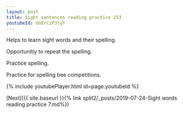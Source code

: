 ```yaml
---
layout: post
title: Sight sentences reading practice 253
youtubeId: UGErCzP3tqY
---
```

 
 
Helps to learn sight words and their spelling.

Opportunitiy to repeat the spelling. 

Practice spelling. 
 
Practice for spelling bee competitions. 
 
{% include youtubePlayer.html id=page.youtubeId %}
 
 

[Next]({{ site.baseurl }}{% link  split2/_posts/2019-07-24-Sight words reading practice 7.md%})
 
